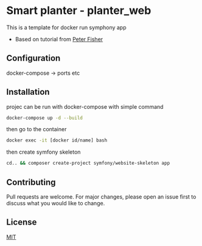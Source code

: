 # Smart planter - planter_web

This is a template for docker run symphony app 
- Based on tutorial from [Peter Fisher](https://youtu.be/BJh6Kht8E-s)

## Configuration
docker-compose -> ports etc

## Installation


projec can be run with docker-compose with simple command
```bash
docker-compose up -d --build
```

then go to the container
```bash
docker exec -it [docker id/name] bash
```

then create symfony skeleton
```bash
cd.. && composer create-project symfony/website-skeleton app
```

## Contributing
Pull requests are welcome. For major changes, please open an issue first to discuss what you would like to change.

## License
[MIT](https://choosealicense.com/licenses/mit/)
